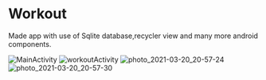 # Workout

Made app with use of Sqlite database,recycler view and many more android components.

![MainActivity](https://user-images.githubusercontent.com/71267021/111875404-96ff3a80-89bf-11eb-8314-956e1d4549de.jpg)
![workoutActivity](https://user-images.githubusercontent.com/71267021/111875411-a2eafc80-89bf-11eb-86b7-e1ea9f65e70b.jpg)
![photo_2021-03-20_20-57-24](https://user-images.githubusercontent.com/71267021/111875419-af6f5500-89bf-11eb-9677-2b35e5c0ff84.jpg)
![photo_2021-03-20_20-57-30](https://user-images.githubusercontent.com/71267021/111875425-b4cc9f80-89bf-11eb-8569-6fd44dbcb722.jpg)
